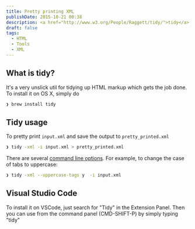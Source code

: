 ```yaml
---
title: Pretty printing XML
publishDate: 2015-10-21 00:38
description: <a href="http://www.w3.org/People/Raggett/tidy/">tidy</a> is a command line tool for formatting XML and HTML. Also available as a <a href="http://www.html-tidy.org/">Visual Studio Code Extension</a>
draft: false
tags:
  - HTML
  - Tools
  - XML
---
```


## What is tidy?

It's a very unslick util for tidying up HTML markup which gets the job done. To install it on OS X, simply do

```bash
❯ brew install tidy

```

## Tidy usage

To pretty print `input.xml` and save the output to `pretty_printed.xml`

```bash
❯ tidy -xml -i input.xml > pretty_printed.xml

```

There are several [command line options](http://tidy.sourceforge.net/docs/quickref.html#break-before-br). For example, to change the case of tabs to uppercase:

```bash
❯ tidy -xml --uppercase-tags y  -i input.xml

```

## Visual Studio Code

To install it on VSCode, just search for "Tidy" in the Extension Panel. Then you can use from the command panel (CMD-SHIFT-P) by simply typing "tidy"
